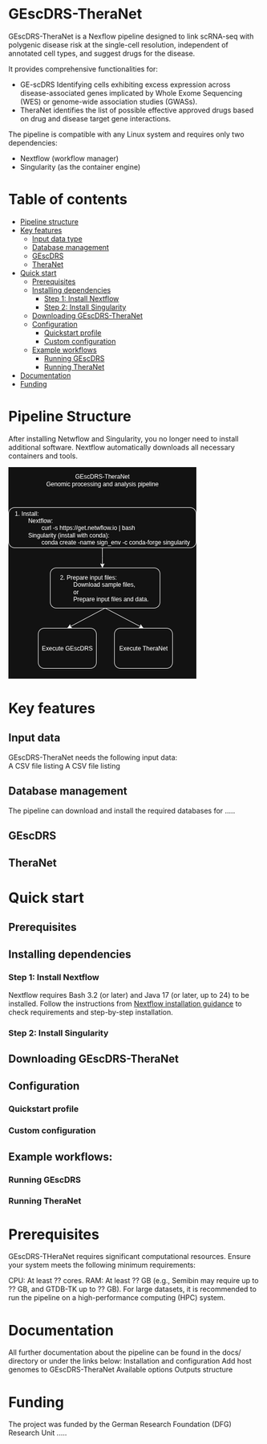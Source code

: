 # GEscDRS-TheraNet

GEscDRS-TheraNet is a Nexflow pipeline designed to link scRNA-seq with polygenic disease risk at the single-cell resolution, independent of annotated cell types, and suggest drugs for the disease.  

It provides comprehensive functionalities for:  
 - GE-scDRS Identifying cells exhibiting excess expression across disease-associated genes implicated by Whole Exome Sequencing (WES) or genome-wide association studies (GWASs).  
 - TheraNet identifies the list of possible effective approved drugs based on drug and disease target gene interactions.   

The pipeline is compatible with any Linux system and requires only two dependencies:  
 - Nextflow (workflow manager)  
 - Singularity  (as the container engine)

# Table of contents
- [Pipeline structure](#pipeline-structure)
- [Key features](#key-features)
	- [Input data type](#input-data-type)
	- [Database management](#database-management)
	- [GEscDRS](#gescdrs)
	- [TheraNet](#theranet)
- [Quick start](#quick-start)
	- [Prerequisites](#prerequisites)
	- [Installing dependencies](#installing-dependencies)
		- [Step 1: Install Nextflow](#step-1-Install-nextflow)
		- [Step 2: Install Singularity ](#step-2-Install-singularity )
	- [Downloading GEscDRS-TheraNet](#downloading-gescdrs-theranet)
	- [Configuration](#configuration)
		- [Quickstart profile](#quickstart-profile)
		- [Custom configuration](#custom-configuration)
	- [Example workflows](#example-workflows)
		- [Running GEscDRS](#running-gescdrs)	
		- [Running TheraNet](#running-theranet)
- [Documentation](#documentation)
- [Funding](#funding)

# Pipeline Structure
After installing Netwflow and Singularity, you no longer need to install additional software.
Nextflow automatically downloads all necessary containers and tools.

![Image Alt Text](https://github.com/seirana/GEscDRS-TheraNet/blob/main/Images/Pipeline%20Structure.drawio.png)

# Key features
## Input data
GEscDRS-TheraNet needs the following input data:	
A CSV file listing 
A CSV file listing
## Database management
The pipeline can download and install the required databases for .....
## GEscDRS
## TheraNet
# Quick start
## Prerequisites
## Installing dependencies
### Step 1: Install Nextflow
Nextflow requires Bash 3.2 (or later) and Java 17 (or later, up to 24) to be installed. Follow the instructions from [Nextflow installation guidance](https://www.nextflow.io/docs/latest/install.html#install-page) to check requirements and step-by-step installation.
### Step 2: Install Singularity 
## Downloading GEscDRS-TheraNet
## Configuration
### Quickstart profile
### Custom configuration
## Example workflows:
### Running GEscDRS	
### Running TheraNet
# Prerequisites
GEscDRS-THeraNet requires significant computational resources. Ensure your system meets the following minimum requirements:

CPU: At least ?? cores.
RAM: At least ?? GB (e.g., Semibin may require up to ?? GB, and GTDB-TK up to ?? GB).
For large datasets, it is recommended to run the pipeline on a high-performance computing (HPC) system.

# Documentation
All further documentation about the pipeline can be found in the docs/ directory or under the links below:
Installation and configuration
Add host genomes to GEscDRS-TheraNet
Available options
Outputs structure

# Funding
The project was funded by the German Research Foundation (DFG) Research Unit .....
